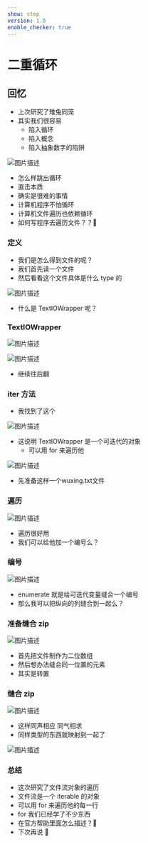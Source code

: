 ```yaml
---
show: step
version: 1.0
enable_checker: true
---
```


# 二重循环

## 回忆

- 上次研究了雉兔同笼
- 其实我们很容易
	- 陷入循环
	- 陷入概念
	- 陷入抽象数字的陷阱

![图片描述](https://doc.shiyanlou.com/courses/uid1190679-20221106-1667709560030)

- 怎么样跳出循环
- 直击本质
- 确实是很难的事情
- 计算机程序不怕循环
- 计算机文件遍历也依赖循环
- 如何写程序去遍历文件？？🤔

### 定义

- 我们是怎么得到文件的呢？
- 我们首先读一个文件
- 然后看看这个文件具体是什么 type 的

![图片描述](https://doc.shiyanlou.com/courses/uid1190679-20211011-1633956068396)

- 什么是 TextIOWrapper 呢？

### TextIOWrapper

![图片描述](https://doc.shiyanlou.com/courses/uid1190679-20211011-1633957157884)

![图片描述](https://doc.shiyanlou.com/courses/uid1190679-20211011-1633957166532)

- 继续往后翻

### iter 方法

- 我找到了这个

![图片描述](https://doc.shiyanlou.com/courses/uid1190679-20211011-1633957201999)

- 这说明 TextIOWrapper 是一个可迭代的对象
	- 可以用 for 来遍历他

![图片描述](https://doc.shiyanlou.com/courses/uid1190679-20230511-1683802629606)

- 先准备这样一个wuxing.txt文件

### 遍历

![图片描述](https://doc.shiyanlou.com/courses/uid1190679-20211011-1633957276251)

- 遍历很好用
- 我们可以给他加一个编号么？

### 编号

![图片描述](https://doc.shiyanlou.com/courses/uid1190679-20211011-1633957376053)

- enumerate 就是给可迭代变量缝合一个编号
- 那么我可以把纵向的列缝合到一起么？

### 准备缝合 zip

![图片描述](https://doc.shiyanlou.com/courses/uid1190679-20211011-1633958241633)

- 首先把文件制作为二位数组
- 然后想办法缝合同一位置的元素
- 其实是转置

### 缝合 zip

![图片描述](https://doc.shiyanlou.com/courses/uid1190679-20211011-1633958317886)

- 这样同声相应 同气相求
- 同样类型的东西就映射到一起了

![图片描述](https://doc.shiyanlou.com/courses/uid1190679-20211011-1633958585440)

### 总结

- 这次研究了文件流对象的遍历
- 文件流是一个 iterable 的对象
- 可以用 for 来遍历他的每一行
- for 我们已经学了不少东西
- 在官方帮助里面怎么描述？🤔
- 下次再说 👋
